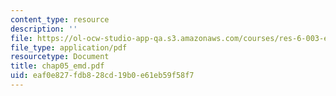 ```yaml
---
content_type: resource
description: ''
file: https://ol-ocw-studio-app-qa.s3.amazonaws.com/courses/res-6-003-electromechanical-dynamics-spring-2009/eaf0e827fdb828cd19b0e61eb59f58f7_chap05_emd.pdf
file_type: application/pdf
resourcetype: Document
title: chap05_emd.pdf
uid: eaf0e827-fdb8-28cd-19b0-e61eb59f58f7
---
```

